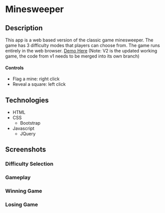 # Minesweeper
## Description
This app is a web based version of the classic game minesweeper. The game has 3 difficulty modes that players can choose from. The game runs entirely in the web browser. 
[Demo Here](http://www.tylersimmons.net/play/minesweeper)
(Note: V2 is the updated working game, the code from v1 needs to be merged into its own branch)
#### Controls
* Flag a mine: right click
* Reveal a square: left click
## Technologies
* HTML
* CSS
  * Bootstrap
* Javascript
  * JQuery
 ## Screenshots
 ### Difficulty Selection
 ### Gameplay
 ### Winning Game
 ### Losing Game
